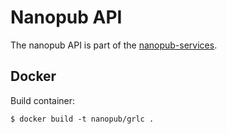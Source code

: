 # Nanopub API

The nanopub API is part of the [nanopub-services](https://github.com/peta-pico/nanopub-services).

## Docker

Build container:

    $ docker build -t nanopub/grlc .
